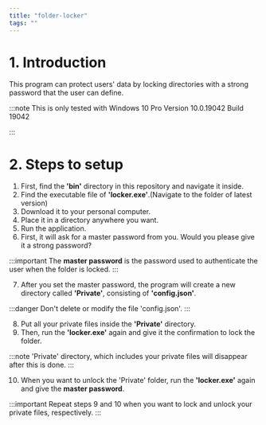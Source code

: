 ```yaml
---
title: "folder-locker"
tags: ""
---
```


# 1. Introduction

This program can protect users' data by locking directories with a strong password that the user can define. 

:::note
This is only tested with Windows 10 Pro Version	10.0.19042 Build 19042

:::

# 2. Steps to setup

1. First, find the **'bin'** directory in this repository and navigate it inside.
2. Find the executable file of **'locker.exe'**.(Navigate to the folder of latest version)
3. Download it to your personal computer.
4. Place it in a directory anywhere you want.
5. Run the application.
6. First, it will ask for a master password from you. Would you please give it a strong password?


:::important
The **master password** is the password used to authenticate the user when the folder is locked.
:::

7. After you set the master password, the program will create a new directory called **'Private'**, consisting of **'config.json'**.

:::danger
Don't delete or modify the file 'config.json'.
:::

8. Put all your private files inside the **'Private'** directory.
9. Then, run the **'locker.exe'** again and give it the confirmation to lock the folder.

:::note
'Private' directory, which includes your private files will disappear after this is done. 
:::

10. When you want to unlock the 'Private' folder, run the **'locker.exe'** again and give the **master password**.

:::important
Repeat steps 9 and 10 when you want to lock and unlock your private files, respectively.
:::
